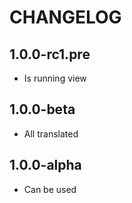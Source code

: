 CHANGELOG
==============

1.0.0-rc1.pre
-----------------
  * Is running view

1.0.0-beta
-----------------
  * All translated

1.0.0-alpha
-----------------
  * Can be used
